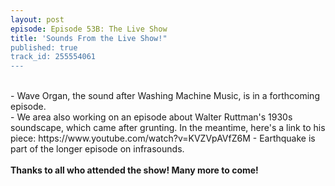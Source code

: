 ```yaml
---
layout: post
episode: Episode 53B: The Live Show
title: 'Sounds From the Live Show!"
published: true
track_id: 255554061
---
```

<div class='list post-player' track='{{page.track_id}}'></div>
<br>
- Wave Organ, the sound after Washing Machine Music, is in a forthcoming episode.
<br>
- We area also working on an episode about Walter Ruttman's 1930s soundscape, which came after grunting.
  In the meantime, here's a link to his piece: https://www.youtube.com/watch?v=KVZVpAVfZ6M
- Earthquake is part of the longer episode on infrasounds.
<br><br>
<b> Thanks to all who attended the show! Many more to come! </b>
